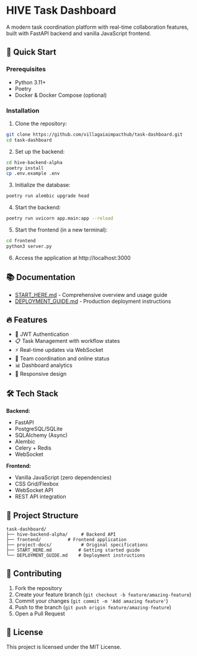 # HIVE Task Dashboard

A modern task coordination platform with real-time collaboration features, built with FastAPI backend and vanilla JavaScript frontend.

## 🚀 Quick Start

### Prerequisites
- Python 3.11+
- Poetry
- Docker & Docker Compose (optional)

### Installation

1. Clone the repository:
```bash
git clone https://github.com/villagaiaimpacthub/task-dashboard.git
cd task-dashboard
```

2. Set up the backend:
```bash
cd hive-backend-alpha
poetry install
cp .env.example .env
```

3. Initialize the database:
```bash
poetry run alembic upgrade head
```

4. Start the backend:
```bash
poetry run uvicorn app.main:app --reload
```

5. Start the frontend (in a new terminal):
```bash
cd frontend
python3 server.py
```

6. Access the application at http://localhost:3000

## 📚 Documentation

- [START_HERE.md](./START_HERE.md) - Comprehensive overview and usage guide
- [DEPLOYMENT_GUIDE.md](./DEPLOYMENT_GUIDE.md) - Production deployment instructions

## 🔥 Features

- 🔐 JWT Authentication
- 📋 Task Management with workflow states
- ⚡ Real-time updates via WebSocket
- 👥 Team coordination and online status
- 📊 Dashboard analytics
- 🎨 Responsive design

## 🛠 Tech Stack

**Backend:**
- FastAPI
- PostgreSQL/SQLite
- SQLAlchemy (Async)
- Alembic
- Celery + Redis
- WebSocket

**Frontend:**
- Vanilla JavaScript (zero dependencies)
- CSS Grid/Flexbox
- WebSocket API
- REST API integration

## 📁 Project Structure

```
task-dashboard/
├── hive-backend-alpha/     # Backend API
├── frontend/          # Frontend application
├── project-docs/           # Original specifications
├── START_HERE.md          # Getting started guide
└── DEPLOYMENT_GUIDE.md    # Deployment instructions
```

## 🤝 Contributing

1. Fork the repository
2. Create your feature branch (`git checkout -b feature/amazing-feature`)
3. Commit your changes (`git commit -m 'Add amazing feature'`)
4. Push to the branch (`git push origin feature/amazing-feature`)
5. Open a Pull Request

## 📄 License

This project is licensed under the MIT License.